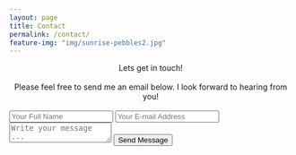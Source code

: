 ```yaml
---
layout: page
title: Contact
permalink: /contact/
feature-img: "img/sunrise-pebbles2.jpg"
---
```


<center>Lets get in touch!</center>

<br>

<center>Please feel free to send me an email below. I look forward to hearing from you!</center>

<br>

<form action="https://getsimpleform.com/messages?form_api_token=7a969fc8f973e66d813ed1526474d65f" method="post">
  <!-- the redirect_to is optional, the form will redirect to the referrer on submission -->
  <input type='hidden' name='redirect_to' value='http://davidmhuebner.com/thank-you/' />
  <input type='text' name='name' placeholder='Your Full Name' />
  <input type='email' name='email' placeholder='Your E-mail Address' />
  <textarea name='message' placeholder='Write your message ...'></textarea>
  <input type='submit' value='Send Message' />
</form>